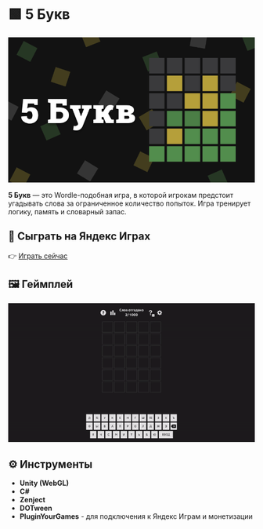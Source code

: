 # 🟩 5 Букв

![Обложка игры](Resources/Cover.png)

**5 Букв** — это Wordle-подобная игра, в которой игрокам предстоит угадывать слова за ограниченное количество попыток. Игра тренирует логику, память и словарный запас.

## 🔗 Сыграть на Яндекс Играх

👉 [Играть сейчас](https://yandex.ru/games/app/396630?lang=ru)  

## 🖼️ Геймплей

![Геймплей 5 Букв](Resources/Preview.gif)

## ⚙️ Инструменты

- **Unity (WebGL)**
- **C#**
- **Zenject**
- **DOTween**
- **PluginYourGames** - для подключения к Яндекс Играм и монетизации

